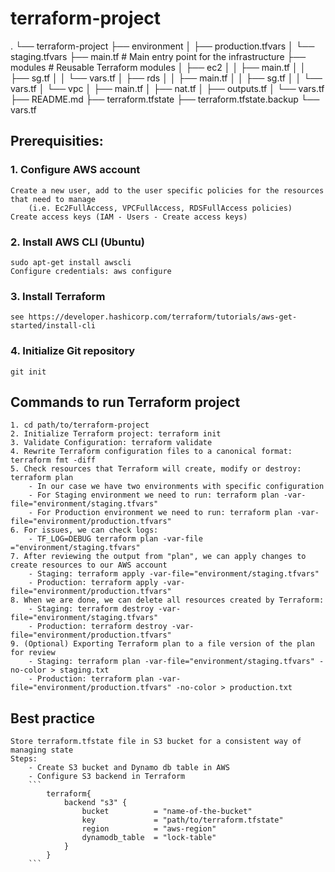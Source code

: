 # terraform-project
.
└── terraform-project
    ├── environment
    │   ├── production.tfvars
    │   └── staging.tfvars
    ├── main.tf                         # Main entry point for the infrastructure
    ├── modules                         # Reusable Terraform modules
    │   ├── ec2
    │   │   ├── main.tf
    │   │   ├── sg.tf
    │   │   └── vars.tf
    │   ├── rds
    │   │   ├── main.tf
    │   │   ├── sg.tf
    │   │   └── vars.tf
    │   └── vpc
    │       ├── main.tf
    │       ├── nat.tf
    │       ├── outputs.tf
    │       └── vars.tf
    ├── README.md
    ├── terraform.tfstate
    ├── terraform.tfstate.backup
    └── vars.tf

## Prerequisities:

### 1. Configure AWS account
    Create a new user, add to the user specific policies for the resources that need to manage
        (i.e. Ec2FullAccess, VPCFullAccess, RDSFullAccess policies)
    Create access keys (IAM - Users - Create access keys)

### 2. Install AWS CLI (Ubuntu)
    sudo apt-get install awscli
    Configure credentials: aws configure

### 3. Install Terraform
    see https://developer.hashicorp.com/terraform/tutorials/aws-get-started/install-cli
### 4. Initialize Git repository
    git init

## Commands to run Terraform project
    1. cd path/to/terraform-project
    2. Initialize Terraform project: terraform init
    3. Validate Configuration: terraform validate
    4. Rewrite Terraform configuration files to a canonical format: terraform fmt -diff 
    5. Check resources that Terraform will create, modify or destroy: terraform plan
        - In our case we have two environments with specific configuration
        - For Staging environment we need to run: terraform plan -var-file="environment/staging.tfvars"
        - For Production environment we need to run: terraform plan -var-file="environment/production.tfvars"
    6. For issues, we can check logs: 
        - TF_LOG=DEBUG terraform plan -var-file ="environment/staging.tfvars"
    7. After reviewing the output from "plan", we can apply changes to create resources to our AWS account
        - Staging: terraform apply -var-file="environment/staging.tfvars"
        - Production: terraform apply -var-file="environment/production.tfvars"
    8. When we are done, we can delete all resources created by Terraform:
        - Staging: terraform destroy -var-file="environment/staging.tfvars"
        - Production: terraform destroy -var-file="environment/production.tfvars"
    9. (Optional) Exporting Terraform plan to a file version of the plan for review
        - Staging: terraform plan -var-file="environment/staging.tfvars" -no-color > staging.txt
        - Production: terraform plan -var-file="environment/production.tfvars" -no-color > production.txt

## Best practice
    Store terraform.tfstate file in S3 bucket for a consistent way of managing state
    Steps:
        - Create S3 bucket and Dynamo db table in AWS
        - Configure S3 backend in Terraform
        ```
            terraform{
                backend "s3" {
                    bucket          = "name-of-the-bucket"
                    key             = "path/to/terraform.tfstate"
                    region          = "aws-region"
                    dynamodb_table  = "lock-table"
                }
            }
        ```